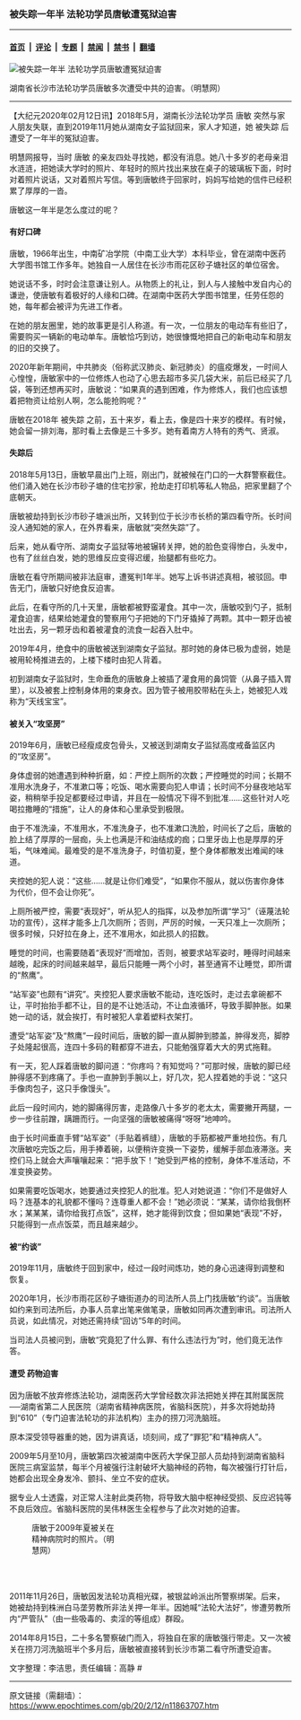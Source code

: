 ### 被失踪一年半 法轮功学员唐敏遭冤狱迫害

---

#### [首页](../../../..?n11863707) &nbsp;|&nbsp; [评论](../../../../../epoch-comment?n11863707) &nbsp;|&nbsp; [专题](../../../../../epoch-special?n11863707) &nbsp;|&nbsp; [禁闻](../../../../../epoch-news?n11863707) &nbsp;|&nbsp; [禁书](../../../../../books?n11863707) &nbsp;|&nbsp; [翻墙](https://github.com/gfw-breaker/nogfw/blob/master/README.md?n11863707)


<div><img alt="被失踪一年半 法轮功学员唐敏遭冤狱迫害" class="attachment-djy_600_400 size-djy_600_400 wp-post-image" src="https://i.epochtimes.com/assets/uploads/2020/02/2020-2-11-mh-tangmin-560x400.jpg"/>
<div class="caption">
 <p>
  湖南省长沙市法轮功学员唐敏多次遭受中共的迫害。（明慧网）
 </p>
</div></div><hr/><div class="post_content" id="artbody" itemprop="articleBody">
 <!-- article content begin -->
 <p>
  【大纪元2020年02月12日讯】2018年5月，湖南长沙法轮功学员
  <ok href="https://www.epochtimes.com/gb/tag/%E5%94%90%E6%95%8F.html">
   唐敏
  </ok>
  突然与家人朋友失联，直到2019年11月她从湖南女子监狱回来，家人才知道，她
  <ok href="https://www.epochtimes.com/gb/tag/%E8%A2%AB%E5%A4%B1%E8%B8%AA.html">
   被失踪
  </ok>
  后遭受了一年半的冤狱迫害。
 </p>
 <p>
  明慧网报导，当时
  <ok href="https://www.epochtimes.com/gb/tag/%E5%94%90%E6%95%8F.html">
   唐敏
  </ok>
  的亲友四处寻找她，都没有消息。她八十多岁的老母亲泪水涟涟，把她读大学时的照片、年轻时的照片找出来放在桌子的玻璃板下面，时时对着照片说话，又对着照片写信。等到唐敏终于回家时，妈妈写给她的信件已经积累了厚厚的一沓。
 </p>
 <p>
  唐敏这一年半是怎么度过的呢？
 </p>
 <h4>
  有好口碑
 </h4>
 <p>
  唐敏，1966年出生，中南矿冶学院（中南工业大学）本科毕业，曾在湖南中医药大学图书馆工作多年。她独自一人居住在长沙市雨花区砂子塘社区的单位宿舍。
 </p>
 <p>
  她说话不多，时时会注意谦让别人。从物质上的礼让，到人与人接触中发自内心的谦逊，使唐敏有着极好的人缘和口碑。在湖南中医药大学图书馆里，任劳任怨的她，每年都会被评为先进工作者。
 </p>
 <p>
  在她的朋友圈里，她的故事更是引人称道。有一次，一位朋友的电动车有些旧了，需要购买一辆新的电动单车。唐敏恰巧到访，她很慷慨地把自己的新电动车和朋友的旧的交换了。
 </p>
 <p>
  2020年新年期间，中共肺炎（俗称武汉肺炎、新冠肺炎）的瘟疫爆发，一时间人心惶惶，唐敏家中的一位修炼人也动了心思去超市多买几袋大米，前后已经买了几袋，等到还想再买时，唐敏说：“如果真的遇到困难，作为修炼人，我们也应该想着把物资让给别人啊，怎么能抢购呢？”
 </p>
 <p>
  唐敏在2018年
  <ok href="https://www.epochtimes.com/gb/tag/%E8%A2%AB%E5%A4%B1%E8%B8%AA.html">
   被失踪
  </ok>
  之前，五十来岁，看上去，像是四十来岁的模样。有时候，她会留一排刘海，那时看上去像是三十多岁。她有着南方人特有的秀气、贤淑。
 </p>
 <h4>
  失踪后
 </h4>
 <p>
  2018年5月13日，唐敏早晨出门上班，刚出门，就被候在门口的一大群警察截住。他们涌入她在长沙市砂子塘的住宅抄家，抢劫走打印机等私人物品，把家里翻了个底朝天。
 </p>
 <p>
  唐敏被劫持到长沙市砂子塘派出所，又转到位于长沙市长桥的第四看守所。长时间没人通知她的家人，在外界看来，唐敏就“突然失踪”了。
 </p>
 <p>
  后来，她从看守所、湖南女子监狱等地被辗转关押，她的脸色变得惨白，头发中，也有了丝丝白发，她的思维反应变得迟缓，抬腿都有些吃力。
 </p>
 <p>
  唐敏在看守所期间被非法庭审，遭冤判1年半。她写上诉书讲述真相，被驳回。申告无门，唐敏只好绝食反迫害。
 </p>
 <p>
  此后，在看守所的几十天里，唐敏都被野蛮灌食。其中一次，唐敏咬到勺子，抵制灌食迫害，结果给她灌食的警察用勺子把她的下门牙撬掉了两颗。其中一颗牙齿被吐出去，另一颗牙齿和着被灌食的流食一起吞入肚中。
 </p>
 <p>
  2019年4月，绝食中的唐敏被送到湖南女子监狱。那时她的身体已极为虚弱，她是被用轮椅推进去的，上楼下楼时由犯人背着。
 </p>
 <p>
  初到湖南女子监狱时，生命垂危的唐敏身上被插了灌食用的鼻饲管（从鼻子插入胃里），以及被套上控制身体用的束身衣。因为管子被用胶带粘在头上，她被犯人戏称为“天线宝宝”。
 </p>
 <h4>
  被关入“攻坚房”
 </h4>
 <p>
  2019年6月，唐敏已经瘦成皮包骨头，又被送到湖南女子监狱高度戒备监区内的“攻坚房”。
 </p>
 <p>
  身体虚弱的她遭遇到种种折磨，如：严控上厕所的次数；严控睡觉的时间；长期不准用水洗身子，不准漱口等；吃饭、喝水需要向犯人申请；长时间不分昼夜地站军姿，稍稍举手投足都要经过申请，并且在一般情况下得不到批准……这些针对人吃喝拉撒睡的“措施”，让人的身体和心里承受到极限。
 </p>
 <p>
  由于不准洗澡，不准用水，不准洗身子，也不准漱口洗脸，时间长了之后，唐敏的脸上结了厚厚的一层痂，头上也满是汗和油结成的痂；口里牙齿上也是厚厚的牙垢，气味难闻。最难受的是不准洗身子，时值初夏，整个身体都散发出难闻的味道。
 </p>
 <p>
  夹控她的犯人说：“这些……就是让你们难受”，“如果你不服从，就以伤害你身体为代价，但不会让你死”。
 </p>
 <p>
  上厕所被严控，需要“表现好”，听从犯人的指挥，以及参加所谓“学习”（诬蔑法轮功的宣传），这样才能多上几次厕所；否则，严厉的时候，一天只准上一次厕所；很多时候，只好拉在身上，还不准用水，如此损人的招数。
 </p>
 <p>
  睡觉的时间，也需要随着“表现好”而增加，否则，被要求站军姿时，睡得时间越来越晚，起床的时间越来越早，最后只能睡一两个小时，甚至通宵不让睡觉，即所谓的“熬鹰”。
 </p>
 <p>
  “站军姿”也颇有“讲究”。夹控犯人要求唐敏不能动，连吃饭时，走过去拿碗都不让，平时抬抬手都不让，目的是不让她活动，不让血液循环，导致手脚肿胀。如果她一动的话，就会挨打，有时被犯人拿着塑料衣架打。
 </p>
 <p>
  遭受“站军姿”及“熬鹰”一段时间后，唐敏的脚一直从脚肿到膝盖，肿得发亮，脚脖子处隆起很高，连四十多码的鞋都穿不进去，只能勉强穿着大大的男式拖鞋。
 </p>
 <p>
  有一天，犯人踩着唐敏的脚问道：“你疼吗？有知觉吗？”可那时候，唐敏的脚已经肿得感不到疼痛了。手也一直肿到手腕以上，好几次，犯人捏着她的手说：“这只手像肉包子，这只手像馒头”。
 </p>
 <p>
  此后一段时间内，她的脚痛得厉害，走路像八十多岁的老太太，需要撇开两腿，一步一步往前蹭，蹒跚而行。一向坚强的唐敏被痛得“呀呀”地呻吟。
 </p>
 <p>
  由于长时间垂直手臂“站军姿”（手贴着裤缝），唐敏的手筋都被严重地拉伤。有几次唐敏吃完饭之后，用手捧着碗，以便稍许变换一下姿势，缓解手部血液滞涨。夹控们马上就会大声嚷嚷起来：“把手放下！”她受到严格的控制，身体不准活动，不准变换姿势。
 </p>
 <p>
  如果需要吃饭喝水，她要通过夹控犯人的批准。犯人对她说道：“你们不是做好人吗？连基本的礼貌都不懂吗？连尊重人都不会！”她必须说：“某某，请你给我倒杯水；某某某，请你给我打点饭”，这样，她才能得到饮食；但如果她“表现”不好，只能得到一点点饭菜，而且越来越少。
 </p>
 <h4>
  <b>
   被“约谈”
  </b>
 </h4>
 <p>
  2019年11月，唐敏终于回到家中，经过一段时间炼功，她的身心迅速得到调整和恢复。
 </p>
 <p>
  2020年1月，长沙市雨花区砂子塘街道办的司法所人员上门找唐敏“约谈”。当唐敏如约来到司法所后，办事人员拿出笔来做笔录，唐敏如同再次遭到审讯。司法所人员说，如此情况，对她还需持续“回访”5年的时间。
 </p>
 <p>
  当司法人员被问到，唐敏“究竟犯了什么罪、有什么违法行为”时，他们竟无法作答。
 </p>
 <h4>
  遭受
  <ok href="https://www.epochtimes.com/gb/tag/%E8%8D%AF%E7%89%A9%E8%BF%AB%E5%AE%B3.html">
   药物迫害
  </ok>
 </h4>
 <p>
  因为唐敏不放弃修炼法轮功，湖南医药大学曾经数次非法把她关押在其附属医院──湖南省第二人民医院（湖南省精神病医院，省脑科医院），并多次将她劫持到“610”（专门迫害法轮功的非法机构）主办的捞刀河洗脑班。
 </p>
 <p>
  原本深受领导器重的她，因为讲真话，顷刻间，成了“罪犯”和“精神病人”。
 </p>
 <p>
  2009年5月至10月，唐敏第四次被湖南中医药大学保卫部人员劫持到湖南省脑科医院三病室监禁，每半个月被强行注射破坏大脑神经的药物，每次被强行打针后，她都会出现全身发冷、颤抖、坐立不安的症状。
 </p>
 <p>
  据专业人士透露，对正常人注射此类药物，将导致大脑中枢神经受损、反应迟钝等不良后效应。省脑科医院的吴伟林医生全程参与了此次对她的迫害。
 </p>
 <figure aria-describedby="caption-attachment-11864025" class="wp-caption aligncenter" id="attachment_11864025" style="width: 160px">
  <ok href="https://i.epochtimes.com/assets/uploads/2020/02/2014-10-10-minghui-pohai-tangmin.jpg" target="_blank">
   <img alt="" class="wp-image-11864025 size-full" src="https://i.epochtimes.com/assets/uploads/2020/02/2014-10-10-minghui-pohai-tangmin.jpg"/>
  </ok>
  <br/><figcaption class="wp-caption-text" id="caption-attachment-11864025">
   唐敏于2009年夏被关在精神病院时的照片。（明慧网）
  </figcaption><br/>
 </figure><br/>
 <p>
  2011年11月26日，唐敏因发法轮功真相光碟，被银盆岭派出所警察绑架。后来，她被劫持到株洲白马垄劳教所非法关押一年半。因她喊“法轮大法好”，惨遭劳教所内“严管队”（由一些吸毒的、卖淫的等组成）群殴。
 </p>
 <p>
  2014年8月15日，二十多名警察破门而入，将独自在家的唐敏强行带走。又一次被关在捞刀河洗脑班半个多月后，唐敏被直接转到长沙市第二看守所遭受迫害。
 </p>
 <p>
  文字整理：李洁思，责任编辑：高静 #
 </p>
 <!-- article content end -->
 <div id="below_article_ad">
 </div>
</div>


---

原文链接（需翻墙）：https://www.epochtimes.com/gb/20/2/12/n11863707.htm